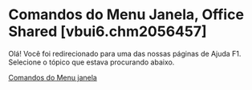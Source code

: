 
# Comandos do Menu Janela, Office Shared [vbui6.chm2056457]

Olá! Você foi redirecionado para uma das nossas páginas de Ajuda F1. Selecione o tópico que estava procurando abaixo.

[Comandos do Menu janela](http://msdn.microsoft.com/library/0073c9ac-58cc-a4b4-588c-ff53b9ce6efc%28Office.15%29.aspx)
